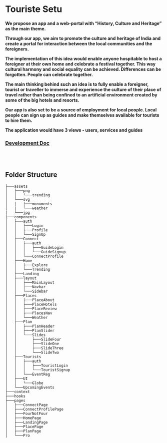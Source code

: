 # Touriste Setu

<h4>
We propose an app and a web-portal with “History, Culture and Heritage” as the main theme.

Through our app, we aim to promote the culture and heritage of India and create a portal for interaction between the local communities and the foreigners.

The implementation of this idea would enable anyone hospitable to host a foreigner at their own home and celebrate a festival together. This way cultural harmony and social equality can be achieved. Differences can be forgotten. People can celebrate together.

The main thinking behind such an idea is to fully enable a foreigner, tourist or traveller to immerse and experience the culture of their place of travel rather than being confined to an artificial environment created by some of the big hotels and resorts.

Our app is also set to be a source of employment for local people. Local people can sign up as guides and make themselves available for tourists to hire them.

The application would have 3 views - users, services and guides

</h4>

### [Development Doc](https://docs.google.com/document/d/1jDE-gV6ENO8cBupxiI-i8BsUb8qs59c3QmtcTt9_dV0/edit)

<br><br>

## Folder Structure
```
├───assets
│   ├───png
│   │   └───trending
│   └───svg
│   |   ├───monuments
│   |   └───weather  
|   └───jpg
├───components       
│   ├───auth
│   │   ├───Login
│   │   ├───Profile
│   │   └───SignUp
│   ├───Connect
│   │   ├───auth
│   │   │   ├───GuideLogin
│   │   │   └───GuideSignup
│   │   └───ConnectProfile
│   ├───Home
│   │   ├───Explore
│   │   └───Trending
│   ├───Landing
│   ├───layout
│   │   ├───MainLayout
│   │   ├───Navbar
│   │   └───Sidebar
│   ├───Places
│   │   ├───PlaceAbout
│   │   ├───PlaceHotels
│   │   ├───PlaceReview
│   │   ├───PlacesNav
│   │   └───Weather
│   ├───Plan
│   │   ├───PlanHeader
│   │   ├───PlanSlider
│   │   └───Slides
│   │       ├───SlideFour
│   │       ├───SlideOne
│   │       ├───SlideThree
│   │       └───SlideTwo
│   ├───Tourists
│   │   ├───auth
│   │   │   ├───TouristLogin
│   │   │   └───TouristSignup
│   │   └───EventReg
│   ├───UI
│   │   └───Globe
│   └───UpcomingEvents
├───context
├───hooks
├───pages
│   ├───ConnectPage
│   ├───ConnectProfilePage
│   ├───FourNotFour
│   ├───HomePage
│   ├───LandingPage
│   ├───PlacePage
│   ├───PlanPage
│   └───Pro
```

